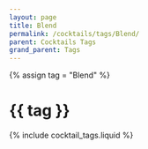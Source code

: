 ```yaml
---
layout: page
title: Blend
permalink: /cocktails/tags/Blend/
parent: Cocktails Tags
grand_parent: Tags
---
```

{% assign tag = "Blend" %}
# {{ tag }}
{% include cocktail_tags.liquid %}